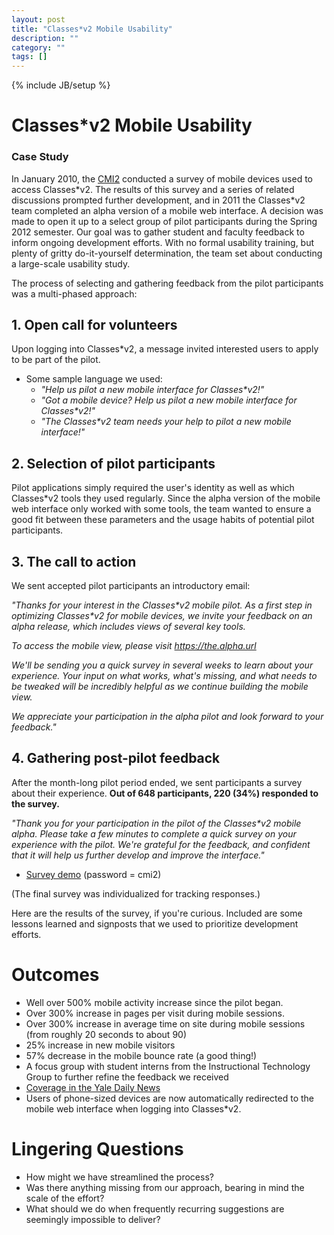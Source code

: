 ```yaml
---
layout: post
title: "Classes*v2 Mobile Usability"
description: ""
category: ""
tags: []
---
```

{% include JB/setup %}

# Classes*v2 Mobile Usability
### Case Study

In January 2010, the [CMI2](http://cmii.yale.edu) conducted a survey of mobile devices used to access Classes\*v2. The results of this survey and a series of related discussions prompted further development, and in 2011 the Classes*v2 team completed an alpha version of a mobile web interface. A decision was made to open it up to a select group of pilot participants during the Spring 2012 semester. Our goal was to gather student and faculty feedback to inform ongoing development efforts. With no formal usability training, but plenty of gritty do-it-yourself determination, the team set about conducting a large-scale usability study. 

The process of selecting and gathering feedback from the pilot participants was a multi-phased approach:

## 1. Open call for volunteers

Upon logging into Classes\*v2, a message invited interested users to apply to be part of the pilot. 
		
- Some sample language we used:
	- _"Help us pilot a new mobile interface for Classes\*v2!"_
	- _"Got a mobile device? Help us pilot a new mobile interface for Classes\*v2!"_
	- _"The Classes*v2 team needs your help to pilot a new mobile interface!"_

## 2. Selection of pilot participants

Pilot applications simply required the user's identity as well as which Classes*v2 tools they used regularly. Since the alpha version of the mobile web interface only worked with some tools, the team wanted to ensure a good fit between these parameters and the usage habits of potential pilot participants.

## 3. The call to action

We sent accepted pilot participants an introductory email:

_"Thanks for your interest in the Classes\*v2 mobile pilot.  As a first step in optimizing Classes*v2 for mobile devices, we invite your feedback on an alpha release, which includes views of several key tools._
 
_To access the mobile view, please visit https://the.alpha.url_
 
_We'll be sending you a quick survey in several weeks to learn about your experience.  Your input on what works, what's missing, and what needs to be tweaked will be incredibly helpful as we continue building the mobile view._
 
_We appreciate your participation in the alpha pilot and look forward to your feedback."_

## 4. Gathering post-pilot feedback

After the month-long pilot period ended, we sent participants a survey about their experience. __Out of 648 participants, 220 (34%) responded to the survey.__

_"Thank you for your participation in the pilot of the Classes*v2 mobile alpha. Please take a few minutes to complete a quick survey on your experience with the pilot. We're grateful for the feedback, and confident that it will help us further develop and improve the interface."_

- [Survey demo](http://yale.qualtrics.com/SE/?SID=SV_eRj4tTXxWw9ojIM) (password = cmi2)

(The final survey was individualized for tracking responses.)

Here are the results of the survey, if you're curious. Included are some lessons learned and signposts that we used to prioritize development efforts. 

# Outcomes

- Well over 500% mobile activity increase since the pilot began.
- Over 300% increase in pages per visit during mobile sessions.
- Over 300% increase in average time on site during mobile sessions (from roughly 20 seconds to about 90)
- 25% increase in new mobile visitors
- 57% decrease in the mobile bounce rate (a good thing!)
- A focus group with student interns from the Instructional Technology Group to further refine the feedback we received
- [Coverage in the Yale Daily News](http://yaledailynews.com/blog/2012/02/08/classesv2-site-extends-to-smartphones/)
- Users of phone-sized devices are now automatically redirected to the mobile web interface when logging into Classes\*v2.

# Lingering Questions

- How might we have streamlined the process?
- Was there anything missing from our approach, bearing in mind the scale of the effort?
- What should we do when frequently recurring suggestions are seemingly impossible to deliver?
